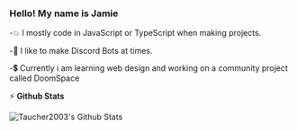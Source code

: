 ### Hello! My name is Jamie

-💥 I mostly code in JavaScript or TypeScript when making projects.

-💽 I like to make Discord Bots at times.

-💲 Currently i am learning web design and working on a community project called DoomSpace

⚡ **Github Stats**

  <img align="left" alt="Taucher2003's Github Stats" src="https://github-readme-stats.vercel.app/api?username=Taucher2003&count_private=true&show_icons=true&hide_border=true" />
  <br>
  <br>
  <br>
